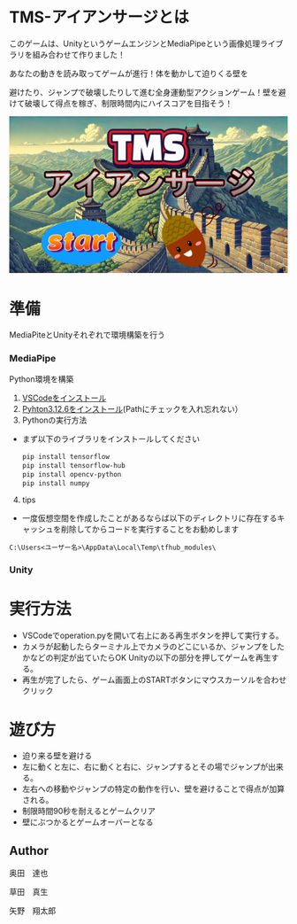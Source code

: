 # TMS-アイアンサージとは
このゲームは、UnityというゲームエンジンとMediaPipeという画像処理ライブラリを組み合わせて作りました！​

あなたの動きを読み取ってゲームが進行！体を動かして迫りくる壁を​

避けたり、ジャンプで破壊したりして進む全身運動型アクションゲーム！​
壁を避けて破壊して得点を稼ぎ、制限時間内にハイスコアを目指そう！​

![edit](picture/start.png)

# 準備
MediaPiteとUnityそれぞれで環境構築を行う
### MediaPipe
Python環境を構築
1. [VSCodeをインストール](https://code.visualstudio.com/download)
2. [Pyhton3.12.6をインストール](https://www.python.org/ftp/python/3.12.6/python-3.12.6-amd64.exe)(Pathにチェックを入れ忘れない）
3. Pythonの実行方法
- まず以下のライブラリをインストールしてください
  ```
  pip install tensorflow
  pip install tensorflow-hub
  pip install opencv-python
  pip install numpy
  ```
4. tips
- 一度仮想空間を作成したことがあるならば以下のディレクトリに存在するキャッシュを削除してからコードを実行することをお勧めします
```
C:\Users<ユーザー名>\AppData\Local\Temp\tfhub_modules\
```

### Unity





# 実行方法
- VSCodeでoperation.pyを開いて右上にある再生ボタンを押して実行する。
- カメラが起動したらターミナル上でカメラのどこにいるか、ジャンプをしたかなどの判定が出ていたらOK
Unityの以下の部分を押してゲームを再生する。
- 再生が完了したら、ゲーム画面上のSTARTボタンにマウスカーソルを合わせクリック
   

# 遊び方
- 迫り来る壁を避ける
- 左に動くと左に、右に動くと右に、ジャンプするとその場でジャンプが出来る。
- 左右への移動やジャンプの特定の動作を行い、壁を避けることで得点が加算される。
- 制限時間90秒を耐えるとゲームクリア
- 壁にぶつかるとゲームオーバーとなる

## Author
奥田　達也

草田　真生

矢野　翔太郎
